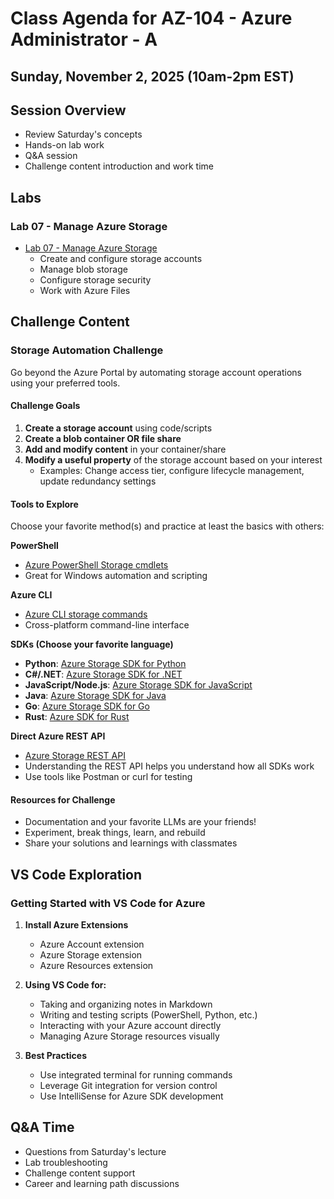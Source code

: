 # Class Agenda for AZ-104 - Azure Administrator - A
## Sunday, November 2, 2025 (10am-2pm EST)

## Session Overview
- Review Saturday's concepts
- Hands-on lab work
- Q&A session
- Challenge content introduction and work time

## Labs

### Lab 07 - Manage Azure Storage
- [Lab 07 - Manage Azure Storage](https://microsoftlearning.github.io/AZ-104-MicrosoftAzureAdministrator/Instructions/Labs/LAB_07-Manage_Azure_Storage.html)
  - Create and configure storage accounts
  - Manage blob storage
  - Configure storage security
  - Work with Azure Files

## Challenge Content

### Storage Automation Challenge
Go beyond the Azure Portal by automating storage account operations using your preferred tools.

#### Challenge Goals
1. **Create a storage account** using code/scripts
2. **Create a blob container OR file share**
3. **Add and modify content** in your container/share
4. **Modify a useful property** of the storage account based on your interest
   - Examples: Change access tier, configure lifecycle management, update redundancy settings

#### Tools to Explore
Choose your favorite method(s) and practice at least the basics with others:

**PowerShell**
- [Azure PowerShell Storage cmdlets](https://learn.microsoft.com/en-us/powershell/module/az.storage/)
- Great for Windows automation and scripting

**Azure CLI**
- [Azure CLI storage commands](https://learn.microsoft.com/en-us/cli/azure/storage)
- Cross-platform command-line interface

**SDKs (Choose your favorite language)**
- **Python**: [Azure Storage SDK for Python](https://learn.microsoft.com/en-us/azure/storage/blobs/storage-quickstart-blobs-python)
- **C#/.NET**: [Azure Storage SDK for .NET](https://learn.microsoft.com/en-us/azure/storage/blobs/storage-quickstart-blobs-dotnet)
- **JavaScript/Node.js**: [Azure Storage SDK for JavaScript](https://learn.microsoft.com/en-us/azure/storage/blobs/storage-quickstart-blobs-nodejs)
- **Java**: [Azure Storage SDK for Java](https://learn.microsoft.com/en-us/azure/storage/blobs/storage-quickstart-blobs-java)
- **Go**: [Azure Storage SDK for Go](https://github.com/Azure/azure-sdk-for-go)
- **Rust**: [Azure SDK for Rust](https://github.com/Azure/azure-sdk-for-rust)

**Direct Azure REST API**
- [Azure Storage REST API](https://learn.microsoft.com/en-us/rest/api/storageservices/)
- Understanding the REST API helps you understand how all SDKs work
- Use tools like Postman or curl for testing

#### Resources for Challenge
- Documentation and your favorite LLMs are your friends!
- Experiment, break things, learn, and rebuild
- Share your solutions and learnings with classmates

## VS Code Exploration

### Getting Started with VS Code for Azure
1. **Install Azure Extensions**
   - Azure Account extension
   - Azure Storage extension
   - Azure Resources extension

2. **Using VS Code for:**
   - Taking and organizing notes in Markdown
   - Writing and testing scripts (PowerShell, Python, etc.)
   - Interacting with your Azure account directly
   - Managing Azure Storage resources visually

3. **Best Practices**
   - Use integrated terminal for running commands
   - Leverage Git integration for version control
   - Use IntelliSense for Azure SDK development

## Q&A Time
- Questions from Saturday's lecture
- Lab troubleshooting
- Challenge content support
- Career and learning path discussions